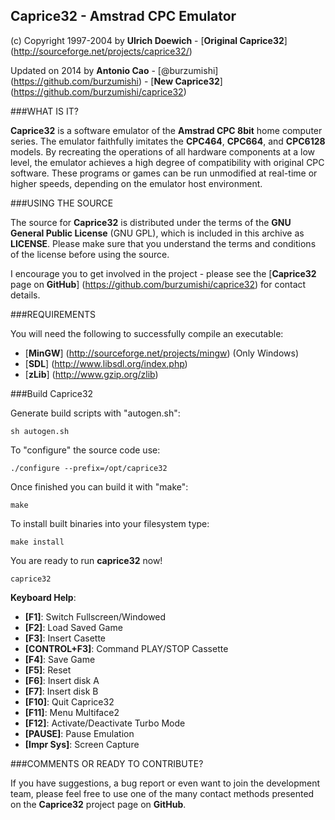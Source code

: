 Caprice32 - Amstrad CPC Emulator
----------------

(c) Copyright 1997-2004 by **Ulrich Doewich** - [**Original Caprice32**] (http://sourceforge.net/projects/caprice32/)

Updated on 2014 by **Antonio Cao** - [@burzumishi] (https://github.com/burzumishi) - [**New Caprice32**] (https://github.com/burzumishi/caprice32)


###WHAT IS IT?

**Caprice32** is a software emulator of the **Amstrad CPC 8bit** home computer series. The emulator faithfully imitates the **CPC464**, **CPC664**, and **CPC6128** models. By recreating the operations of all hardware components at a low level, the emulator achieves a high degree of compatibility with original CPC software. These programs or games can be run unmodified at real-time or higher speeds, depending on the emulator host environment.


###USING THE SOURCE

The source for **Caprice32** is distributed under the terms of the **GNU General Public License** (GNU GPL), which is included in this archive as **LICENSE**. Please make sure that you understand the terms and conditions of the license before using the source.

I encourage you to get involved in the project - please see the [**Caprice32** page on **GitHub**] (https://github.com/burzumishi/caprice32) for contact details.


###REQUIREMENTS

You will need the following to successfully compile an executable:

- [**MinGW**] (http://sourceforge.net/projects/mingw) (Only Windows)
- [**SDL**] (http://www.libsdl.org/index.php)
- [**zLib**] (http://www.gzip.org/zlib)


###Build Caprice32

Generate build scripts with "autogen.sh":

  `sh autogen.sh`

To "configure" the source code use:

  `./configure --prefix=/opt/caprice32`

Once finished you can build it with "make":

  `make`

To install built binaries into your filesystem type:

  `make install`

You are ready to run **caprice32** now!

  `caprice32`
  
**Keyboard Help**:

 *  **[F1]**: Switch Fullscreen/Windowed
 *  **[F2]**: Load Saved Game
 *  **[F3]**: Insert Casette
 *  **[CONTROL+F3]**: Command PLAY/STOP Cassette
 *  **[F4]**: Save Game
 *  **[F5]**: Reset
 *  **[F6]**: Insert disk A
 *  **[F7]**: Insert disk B
 *  **[F10]**: Quit Caprice32
 *  **[F11]**: Menu Multiface2
 *  **[F12]**: Activate/Deactivate Turbo Mode
 *  **[PAUSE]**: Pause Emulation
 *  **[Impr Sys]**: Screen Capture


###COMMENTS OR READY TO CONTRIBUTE?

If you have suggestions, a bug report or even want to join the development team, please feel free to use one of the many contact methods presented on the **Caprice32** project page on **GitHub**.
